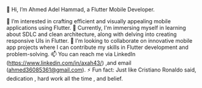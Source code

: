 👋 Hi, I’m Ahmed Adel Hammad, a Flutter Mobile Developer.

👀 I’m interested in crafting efficient and visually appealing mobile applications using Flutter.
🌱 Currently, I'm immersing myself in learning about SDLC and clean architecture, along with delving into creating responsive UIs in Flutter.
💞️ I’m looking to collaborate on innovative mobile app projects where I can contribute my skills in Flutter development and problem-solving.
📫 You can reach me via LinkedIn (https://www.linkedin.com/in/axah43/) ,and email (ahmed36085361@gmail.com).
⚡ Fun fact: Just like Cristiano Ronaldo said, dedication , hard work all the time , and belief. 
